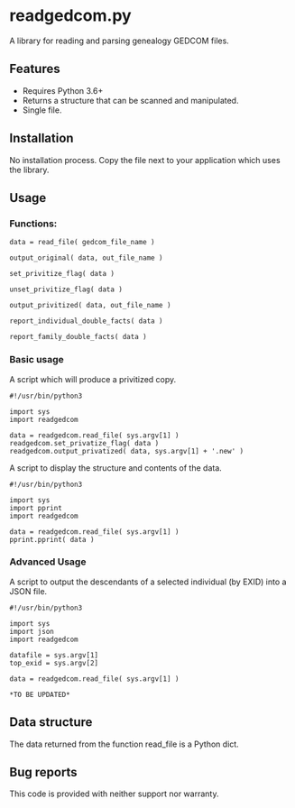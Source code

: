 # readgedcom.py

A library for reading and parsing genealogy GEDCOM files.

## Features

- Requires Python 3.6+
- Returns a structure that can be scanned and manipulated.
- Single file.


## Installation

No installation process. Copy the file next to your application which uses the library.


## Usage

### Functions:

```
data = read_file( gedcom_file_name )

output_original( data, out_file_name )

set_privitize_flag( data )

unset_privitize_flag( data )

output_privitized( data, out_file_name )

report_individual_double_facts( data )

report_family_double_facts( data )

```

### Basic usage

A script which will produce a privitized copy.
```
#!/usr/bin/python3

import sys
import readgedcom

data = readgedcom.read_file( sys.argv[1] )
readgedcom.set_privatize_flag( data )
readgedcom.output_privatized( data, sys.argv[1] + '.new' )
```

A script to display the structure and contents of the data.
```
#!/usr/bin/python3

import sys
import pprint
import readgedcom

data = readgedcom.read_file( sys.argv[1] )
pprint.pprint( data )
```

### Advanced Usage

A script to output the descendants of a selected individual (by EXID)
into a JSON file.

 ```
#!/usr/bin/python3

import sys
import json
import readgedcom

datafile = sys.argv[1]
top_exid = sys.argv[2]

data = readgedcom.read_file( sys.argv[1] )

*TO BE UPDATED*
```

## Data structure

The data returned from the function read_file is a Python dict.

## Bug reports

This code is provided with neither support nor warranty.